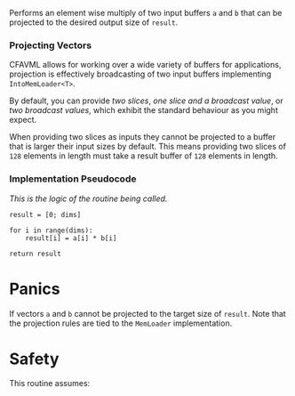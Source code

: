 Performs an element wise multiply of two input buffers `a` and `b` that can
be projected to the desired output size of `result`.

### Projecting Vectors

CFAVML allows for working over a wide variety of buffers for applications, projection is effectively
broadcasting of two input buffers implementing `IntoMemLoader<T>`.

By default, you can provide _two slices_, _one slice and a broadcast value_, or _two broadcast values_,
which exhibit the standard behaviour as you might expect.

When providing two slices as inputs they cannot be projected to a buffer
that is larger their input sizes by default. This means providing two slices
of `128` elements in length must take a result buffer of `128` elements in length.

### Implementation Pseudocode

_This is the logic of the routine being called._

```ignore
result = [0; dims]

for i in range(dims):
    result[i] = a[i] * b[i]

return result
```

# Panics

If vectors `a` and `b` cannot be projected to the target size of `result`.
Note that the projection rules are tied to the `MemLoader` implementation.

# Safety

This routine assumes: